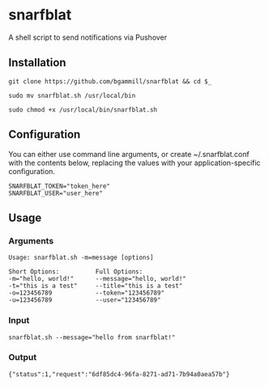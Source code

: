 # snarfblat
A shell script to send notifications via Pushover

## Installation
```
git clone https://github.com/bgammill/snarfblat && cd $_

sudo mv snarfblat.sh /usr/local/bin

sudo chmod +x /usr/local/bin/snarfblat.sh
```

## Configuration
You can either use command line arguments, or create ~/.snarfblat.conf with the contents below, replacing the values with your application-specific configuration.
```
SNARFBLAT_TOKEN="token_here"
SNARFBLAT_USER="user_here"
```

## Usage
### Arguments
```
Usage: snarfblat.sh -m=message [options]

Short Options:			Full Options:
-m="hello, world!"		--message="hello, world!"
-t="this is a test"		--title="this is a test"
-o=123456789			--token="123456789"
-u=123456789			--user="123456789"
```
### Input
`snarfblat.sh --message="hello from snarfblat!"`

### Output
`{"status":1,"request":"6df85dc4-96fa-8271-ad71-7b94a0aea57b"}`
